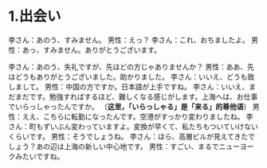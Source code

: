 # 1.出会い

李さん：あのう、すみません。
男性：えっ？
李さん：これ、おちましたよ。
男性：あっ、すみません。ありがとうございます。

李さん：あのう、失礼ですが、先ほどの方じゃありませんか？
男性：ああ、先はどうもありがとうございました。助かりました。
李さん：いいえ、どうも致しまして。
男性：中国の方ですか。日本語が上手ですね。
李さん：いいえ、まだまだです。勉強すればするほど、難しくなる感じがします。上海へは、お仕事でいらっしゃったんですか。
（**这里，「いらっしゃる」是「来る」的尊他语**）
男性：ええ、こちらに転勤になったんです。空港がすっかり変わりましたね。
李さん：町もずいぶん変わっていますよ。変換が早くて、私たちもついていけないくらいです。
男性：そうでしょうね。
李さん：ほら、高層ビルが見えてきたでしょう？あの辺は上海の新しい中心地です。
男性：すごい、まるでニューヨークみたいですね。